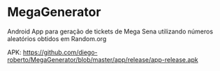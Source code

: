 # MegaGenerator
Android App para geração de tickets de Mega Sena utilizando números aleatórios obtidos em Random.org

APK: https://github.com/diego-roberto/MegaGenerator/blob/master/app/release/app-release.apk
